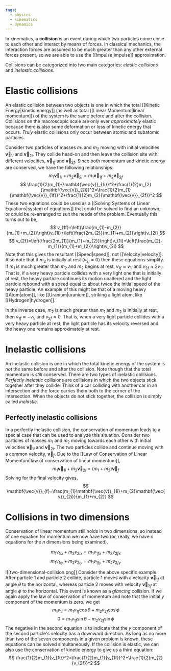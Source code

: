 ```yaml
---
tags:
  - physics
  - kinematics
  - dynamics
---
```

In kinematics, a **collision** is an event during which two particles come close to each other and interact by means of forces. In classical mechanics, the interaction forces are assumed to be much greater than any other external forces present, so we are able to use the [[Impulse|impulse]] approximation.

Collisions can be categorized into two main categories: *elastic collisions* and *inelastic collisions*. 
# Elastic collisions
An elastic collision between two objects is one in which the total [[Kinetic Energy|kinetic energy]] (as well as total [[Linear Momentum|linear momentum]]) of the system is the same before and after the collision. Collisions on the macroscopic scale are only ever *approximately* elastic because there is also some deformation or loss of kinetic energy that occurs. *Truly* elastic collisions only occur between atomic and subatomic particles.

Consider two particles of masses $m_{1}$ and $m_{2}$ moving with initial velocities $\mathbf{\vec{v}}_{1i}$ and $\mathbf{\vec{v}}_{2i}$. They collide head-on and then leave the collision site with different velocities, $\mathbf{\vec{v}}_{1f}$ and $\mathbf{\vec{v}}_{2f}$. Since both momentum and kinetic energy are conserved, we have the following relationships:
$$
m_{1}\mathbf{\vec{v}}_{1i}+m_{2}\mathbf{\vec{v}}_{2i}=m_{1}\mathbf{\vec{v}}_{1f}+m_{2}\mathbf{\vec{v}}_{2f}
$$
$$
\frac{1}{2}m_{1}{\mathbf{\vec{v}}_{1i}}^2+\frac{1}{2}m_{2}{\mathbf{\vec{v}}_{2i}}^2=\frac{1}{2}m_{1}{\mathbf{\vec{v}}_{1f}}^2+\frac{1}{2}m_{2}{\mathbf{\vec{v}}_{2f}}^2
$$
These two equations could be used as a [[Solving Systems of Linear Equations|system of equations]] that could be solved to find an unknown, or could be re-arranged to suit the needs of the problem. Eventually this turns out to be,
$$
v_{1f}=\left(\frac{m_{1}-m_{2}}{m_{1}+m_{2}}\right)v_{1i}+\left(\frac{2m_{2}}{m_{1}+m_{2}}\right)v_{2i}
$$
$$
v_{2f}=\left(\frac{2m_{1}}{m_{1}+m_{2}}\right)v_{1i}+\left(\frac{m_{2}-m_{1}}{m_{1}+m_{2}}\right)v_{2i}
$$
Note that this gives the resultant [[Speed|speed]], not [[Velocity|velocity]]. Also note that if $m_{2}$ is initially at rest ($v_{2i}=0$) then these equations simplify. If $m_{1}$ is much greater than $m_{2}$ and $m_{2}$ begins at rest, $v_{1f}\approx v_{1i}$ and $v_{2f}\approx 2v_{1i}$. That is, if a very heavy particle collides with a very light one that is initially at rest, the heavy particle continues its motion unaltered and the light particle rebound with a speed equal to about twice the initial speed of the heavy particle. An example of this might be that of a moving heavy [[Atom|atom]], like [[Uranium|uranium]], striking a light atom, like [[Hydrogen|hydrogen]]. 

In the inverse case, $m_{2}$ is much greater than $m_{1}$ and $m_{2}$ is initially at rest, then $v_{1f}\approx-v_{1i}$ and $v_{2f}\approx{0}$. That is, when a very light particle collides with a very heavy particle at rest, the light particle has its velocity reversed and the heavy one remains approximately at rest.
# Inelastic collisions
An inelastic collision is one in which the total kinetic energy of the system is *not* the same before and after the collision. Note though that the total momentum is *still* conserved. There are two types of inelastic collisions. *Perfectly inelastic* collisions are collisions in which the two objects stick together after they collide. Think of a car colliding with another car in an intersection and the force carries them both to the corner of the intersection. When the objects do not stick together, the collision is simply called *inelastic*. 
## Perfectly inelastic collisions
In a perfectly inelastic collision, the conservation of momentum leads to a special case that can  be used to analyze this situation. Consider two particles of masses $m_{1}$ and $m_{2}$ moving towards each other with initial velocities $\mathbf{\vec{v}}_{1i}$ and $\mathbf{\vec{v}}_{2i}$. The two particles collide and continue moving with a common velocity, $\mathbf{\vec{v}}_{f}$. Due to the [[Law of Conservation of Linear Momentum|law of conservation of linear momentum]],
$$
m_{1}\mathbf{\vec{v}}_{1i}+m_{2}\mathbf{\vec{v}}_{2i}=(m_{1}+m_{2})\mathbf{\vec{v}}_{f}
$$
Solving for the final velocity gives,
$$
\mathbf{\vec{v}}_{f}=\frac{m_{1}\mathbf{\vec{v}}_{1i}+m_{2}\mathbf{\vec{v}}_{2i}}{m_{1}+m_{2}}
$$
# Collisions in two dimensions
Conservation of linear momentum still holds in two dimensions, so instead of one equation for momentum we now have two (or, really, we have $n$ equations for the $n$ dimensions being examined).

$$
m_{1}v_{1ix}+m_{2}v_{2ix}=m_{1}v_{1fx}+m_{2}v_{2fx}
$$
$$
m_{1}v_{1iy}+m_{2}v_{2iy}=m_{1}v_{1fy}+m_{2}v_{2fy}
$$

![[two-dimensional-collision.png]]
Consider the above specific example.  After particle 1 and particle 2 collide, particle 1 moves with a velocity $\mathbf{\vec{v}}_{1f}$ at angle $\theta$ to the horizontal, whereas particle 2 moves with velocity $\mathbf{\vec{v}}_{2f}$ at angle $\phi$ to the horizontal. This event is known as a *glancing* collision.  If we again apply the law of conservation of momentum and note that the initial $y$ component of the momentum is zero, we get
$$
m_{1}v_{1i}=m_{1}v_{1f}\cos \theta+m_{2}v_{2f}\cos \phi
$$
$$
0=m_{1}v_{1f}\sin \theta-m_{2}v_{2f}\sin \phi
$$
The negative in the second equation is to indicate that the $y$ component of the second particle's velocity has a downward direction. As long as no more than two of the seven components in a given problem is known, these equations can be solved simultaneously. If the collision is elastic, we can also use the conservation of kinetic energy to give us a third equation:
$$
\frac{1}{2}m_{1}{v_{1i}}^2=\frac{1}{2}m_{1}{v_{1f}}^2+\frac{1}{2}m_{2}{v_{2f}}^2
$$
